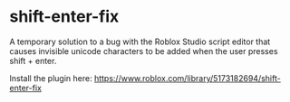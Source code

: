 # shift-enter-fix
A temporary solution to a bug with the Roblox Studio script editor that causes invisible unicode characters to be added when the user presses shift + enter.

Install the plugin here: https://www.roblox.com/library/5173182694/shift-enter-fix
